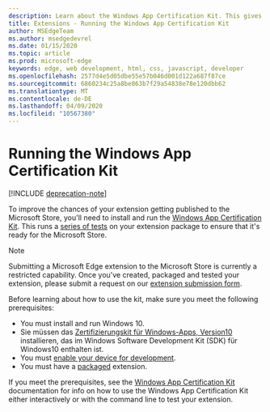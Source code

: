 ```yaml
---
description: Learn about the Windows App Certification Kit. This gives your extension a better chance of getting published.
title: Extensions - Running the Windows App Certification Kit
author: MSEdgeTeam
ms.author: msedgedevrel
ms.date: 01/15/2020
ms.topic: article
ms.prod: microsoft-edge
keywords: edge, web development, html, css, javascript, developer
ms.openlocfilehash: 2577d4e5d05dbe55e57b046d001d122a687f87ce
ms.sourcegitcommit: 6860234c25a8be863b7f29a54838e78e120dbb62
ms.translationtype: MT
ms.contentlocale: de-DE
ms.lasthandoff: 04/09/2020
ms.locfileid: "10567380"
---
```

# Running the Windows App Certification Kit  

[!INCLUDE [deprecation-note](../../includes/deprecation-note.md)]  

To improve the chances of your extension getting published to the Microsoft Store, you'll need to install and run the [Windows App Certification Kit](https://go.microsoft.com/fwlink/p/?LinkID=309666).
This runs a [series of tests](https://docs.microsoft.com/windows/uwp/debug-test-perf/windows-app-certification-kit-tests) on your extension package to ensure that it's ready for the Microsoft Store.

> [!NOTE]
> Submitting a Microsoft Edge extension to the Microsoft Store is currently a restricted capability. Once you've created, packaged and tested your extension, please submit a request on our [extension submission form](https://aka.ms/extension-request).

Before learning about how to use the kit, make sure you meet the following prerequisites: 

- You must install and run Windows 10.
- Sie müssen das [Zertifizierungskit für Windows-Apps, Version10](https://go.microsoft.com/fwlink/p/?LinkID=309666) installieren, das im Windows Software Development Kit (SDK) für Windows10 enthalten ist.
- You must [enable your device for development](https://docs.microsoft.com/windows/uwp/get-started/enable-your-device-for-development).
- You must have a [packaged](../packaging.md) extension.


If you meet the prerequisites, see the [Windows App Certification Kit](https://docs.microsoft.com/windows/uwp/debug-test-perf/windows-app-certification-kit#validate-your-windows-app-using-the-windows-app-certification-kit-interactively) documentation for info on how to use the Windows App Certification Kit either interactively or with the command line to test your extension.
